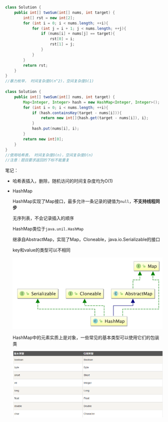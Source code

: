 ```java
class Solution {
    public int[] twoSum(int[] nums, int target) {
        int[] rst = new int[2];
        for (int i = 0; i < nums.length; ++i){
            for (int j = i + 1; j < nums.length; ++j){
                if (nums[i] + nums[j] == target){
                    rst[0] = i;
                    rst[1] = j;
                }
            }
        }
        return rst;
    }
}
//暴力枚举， 时间复杂度O(n^2)，空间复杂度O(1)

class Solution {
    public int[] twoSum(int[] nums, int target) {
        Map<Integer, Integer> hash = new HashMap<Integer, Integer>();
        for (int i = 0; i < nums.length; ++i){
            if (hash.containsKey(target - nums[i])){
                return new int[]{hash.get(target - nums[i]), i};
            }
            hash.put(nums[i], i);
        }
        return new int[0];
    }
}
//使用哈希表， 时间复杂度O(n)，空间复杂度O(n)
//注意：题目要求返回的下标不能重复
```

笔记：

- 哈希表插入，删除，随机访问的时间复杂度均为O(1)

- HashMap

  HashMap实现了Map接口，最多允许一条记录的键值为`null`，**不支持线程同步**

  无序列表，不会记录插入的顺序

  HashMap类位于`java.unil.HashMap`

  继承自AbstractMap，实现了Map，Cloneable，java.io.Serializable的接口

  key和value的类型可以不相同

  ![image-20240318151640834](./[1]两数之和.assets/image-20240318151640834.png)

  HashMap中的元素实质上是对象，一些常见的基本类型可以使用它们的包装类

  ![image-20240318151746082](./[1]两数之和.assets/image-20240318151746082.png)

  